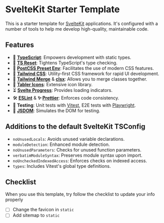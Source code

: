 # SvelteKit Starter Template

This is a starter template for [SvelteKit](https://kit.svelte.dev/) applications. It's configured with a number of tools to help me develop high-quality, maintainable code.

## Features

- 📘 **[TypeScript](https://www.typescriptlang.org/)**: Empowers development with static types.
- 🔧 **[TS Reset](https://www.totaltypescript.com/ts-reset)**: Tightens TypeScript's type checking.
- 🎨 **[PostCSS Preset Env](https://www.npmjs.com/package/postcss-preset-env)**: Facilitates the use of modern CSS features.
- 💨 **[Tailwind CSS](https://tailwindcss.com/)**: Utility-first CSS framework for rapid UI development.
- 🤝 **[Tailwind Merge](https://github.com/dcastil/tailwind-merge)** & **[clsx](https://github.com/lukeed/clsx)**: Allows you to merge classes together.
- 🎨 **[Tabler Icons](https://github.com/tabler/tabler-icons)**: Extensive icon library.
- ⏳ **[Svelte Progress](https://www.npmjs.com/package/@bobbymannino/svelte-progress)**: Provides loading indicators.
- 🛠️ **[ESLint](https://eslint.org/)** & **✨ [Prettier](https://prettier.io/)**: Enforces code consistency.
- 🧪 **Testing**: Unit tests with [Vitest](https://vitest.dev/), E2E tests with [Playwright](https://playwright.dev/).
- 📜 **[JSDOM](https://github.com/jsdom/jsdom)**: Simulates the DOM for testing.

## Additions to the default SvelteKit TSConfig

- `noUnusedLocals`: Avoids unused variable declarations.
- `moduleDetection`: Enhanced module detection.
- `noUnusedParameters`: Checks for unused function parameters.
- `verbatimModuleSyntax`: Preserves module syntax upon import.
- `noUncheckedIndexedAccess`: Enforces checks on indexed access.
- `types`: Includes Vitest's global type definitions.

## Checklist

When you use this template, try follow the checklist to update your info properly

- [ ] Change the favicon in `static`
- [ ] Add sitemap to `static`

